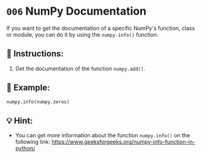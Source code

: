# `006` NumPy Documentation

If you want to get the documentation of a specific NumPy's function, class or module, you can do it by using the `numpy.info()` function.

## 📝 Instructions:

1. Get the documentation of the function `numpy.add()`.

## 📎 Example:

```python
numpy.info(numpy.zeros)
```

## 💡 Hint:

+ You can get more information about the function `numpy.info()` on the following link: https://www.geeksforgeeks.org/numpy-info-function-in-python/
